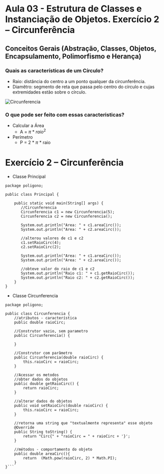# Aula 03 - Estrutura de Classes e Instanciação de Objetos. Exercício 2 – Circunferência
## Conceitos Gerais (Abstração, Classes, Objetos, Encapsulamento, Polimorfismo e Herança)

### Quais as características de um Círculo?

- Raio: distância do centro a um ponto qualquer da circunferência.
- Diamêtro: segmento de reta que passa pelo centro do círculo e cujas extremidades estão sobre o círculo.

![Circunferencia](https://github.com/brunamota/POO/assets/66503956/5cbf2998-fd95-402d-a01f-83eb9c5fc5f9)

### O que pode ser feito com essas caracteristicas?

- Calcular a Área
  - A = $\pi$ * $raio^2$
- Perímetro
  - P = 2 * $\pi$ * raio

# Exercício 2 – Circunferência

- Classe Principal

```
package poligono;

public class Principal {

    public static void main(String[] args) {    
       //Circunferencia
       Circunferencia c1 = new Circunferencia(5);
       Circunferencia c2 = new Circunferencia();
       
       System.out.println("Area: " + c1.areaCirc());
       System.out.println("Area: " + c2.areaCirc());
       
       //alterou valores de c1 e c2
       c1.setRaioCirc(4);
       c2.setRaioCirc(2);
       
       System.out.println("Area: " + c1.areaCirc());
       System.out.println("Area: " + c2.areaCirc());
       
       //obteve valor do raio de c1 e c2
       System.out.println("Raio c1: " + c1.getRaioCirc());
       System.out.println("Raio c2: " + c2.getRaioCirc());  
    }
}
```
- Classe Circunferencia
```
package poligono;

public class Circunferencia {
    //atributos - característica
    public double raioCirc;
    
    //Construtor vazio, sem parametro
    public Circunferencia() {
        
    }
    
    //Construtor com parâmetro
    public Circunferencia(double raioCirc) {
        this.raioCirc = raioCirc;
    }
    
    //Acessar os metodos
    //obter dados do objetos
    public double getRaioCirc() {
        return raioCirc;
    }

    //alterar dados do objetos
    public void setRaioCirc(double raioCirc) {
        this.raioCirc = raioCirc;
    }

    //retorna uma string que "textualmente representa" esse objeto
    @Override
    public String toString() {
        return "Circ{" + "raioCirc = " + raioCirc + '}';
    }
    
    //métodos - comportamento do objeto
    public double areaCirc(){
        return  (Math.pow(raioCirc, 2) * Math.PI);
    }
}```
